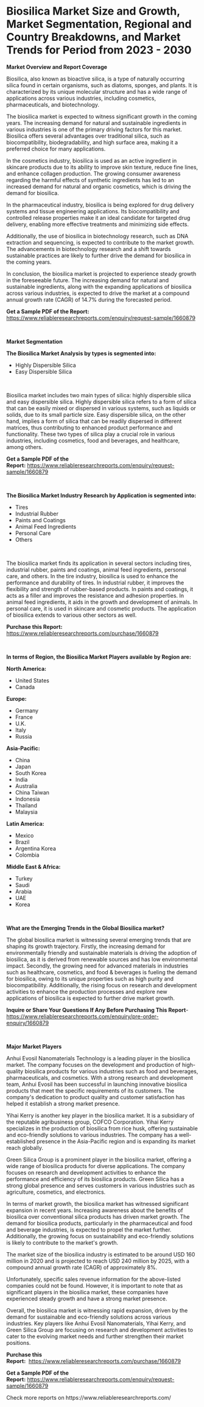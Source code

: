 <p><h1>Biosilica Market Size and Growth, Market Segmentation, Regional and Country Breakdowns, and Market Trends for Period from 2023 -  2030</h1></p><p><strong>Market Overview and Report Coverage</strong></p>
<p><p>Biosilica, also known as bioactive silica, is a type of naturally occurring silica found in certain organisms, such as diatoms, sponges, and plants. It is characterized by its unique molecular structure and has a wide range of applications across various industries, including cosmetics, pharmaceuticals, and biotechnology.</p><p>The biosilica market is expected to witness significant growth in the coming years. The increasing demand for natural and sustainable ingredients in various industries is one of the primary driving factors for this market. Biosilica offers several advantages over traditional silica, such as biocompatibility, biodegradability, and high surface area, making it a preferred choice for many applications.</p><p>In the cosmetics industry, biosilica is used as an active ingredient in skincare products due to its ability to improve skin texture, reduce fine lines, and enhance collagen production. The growing consumer awareness regarding the harmful effects of synthetic ingredients has led to an increased demand for natural and organic cosmetics, which is driving the demand for biosilica.</p><p>In the pharmaceutical industry, biosilica is being explored for drug delivery systems and tissue engineering applications. Its biocompatibility and controlled release properties make it an ideal candidate for targeted drug delivery, enabling more effective treatments and minimizing side effects.</p><p>Additionally, the use of biosilica in biotechnology research, such as DNA extraction and sequencing, is expected to contribute to the market growth. The advancements in biotechnology research and a shift towards sustainable practices are likely to further drive the demand for biosilica in the coming years.</p><p>In conclusion, the biosilica market is projected to experience steady growth in the foreseeable future. The increasing demand for natural and sustainable ingredients, along with the expanding applications of biosilica across various industries, is expected to drive the market at a compound annual growth rate (CAGR) of 14.7% during the forecasted period.</p></p>
<p><strong>Get a Sample PDF of the Report:</strong> <a href="https://www.reliableresearchreports.com/enquiry/request-sample/1660879">https://www.reliableresearchreports.com/enquiry/request-sample/1660879</a></p>
<p>&nbsp;</p>
<p><strong>Market Segmentation</strong></p>
<p><strong>The Biosilica Market Analysis by types is segmented into:</strong></p>
<p><ul><li>Highly Dispersible Silica</li><li>Easy Dispersible Silica</li></ul></p>
<p>&nbsp;</p>
<p><p>Biosilica market includes two main types of silica: highly dispersible silica and easy dispersible silica. Highly dispersible silica refers to a form of silica that can be easily mixed or dispersed in various systems, such as liquids or solids, due to its small particle size. Easy dispersible silica, on the other hand, implies a form of silica that can be readily dispersed in different matrices, thus contributing to enhanced product performance and functionality. These two types of silica play a crucial role in various industries, including cosmetics, food and beverages, and healthcare, among others.</p></p>
<p><strong>Get a Sample PDF of the Report:</strong>&nbsp;<a href="https://www.reliableresearchreports.com/enquiry/request-sample/1660879">https://www.reliableresearchreports.com/enquiry/request-sample/1660879</a></p>
<p>&nbsp;</p>
<p><strong>The Biosilica Market Industry Research by Application is segmented into:</strong></p>
<p><ul><li>Tires</li><li>Industrial Rubber</li><li>Paints and Coatings</li><li>Animal Feed Ingredients</li><li>Personal Care</li><li>Others</li></ul></p>
<p>&nbsp;</p>
<p><p>The biosilica market finds its application in several sectors including tires, industrial rubber, paints and coatings, animal feed ingredients, personal care, and others. In the tire industry, biosilica is used to enhance the performance and durability of tires. In industrial rubber, it improves the flexibility and strength of rubber-based products. In paints and coatings, it acts as a filler and improves the resistance and adhesion properties. In animal feed ingredients, it aids in the growth and development of animals. In personal care, it is used in skincare and cosmetic products. The application of biosilica extends to various other sectors as well.</p></p>
<p><strong>Purchase this Report:</strong>&nbsp; <a href="https://www.reliableresearchreports.com/purchase/1660879">https://www.reliableresearchreports.com/purchase/1660879</a></p>
<p>&nbsp;</p>
<p><strong>In terms of Region, the Biosilica Market Players available by Region are:</strong></p>
<p>
    <p> <strong> North America: </strong>
        <ul>
            <li>United States</li>
            <li>Canada</li>
        </ul>
        </p> 
    <p> <strong> Europe: </strong>
        <ul>
            <li>Germany</li>
            <li>France</li>
            <li>U.K.</li>
            <li>Italy</li>
            <li>Russia</li>
        </ul>
        </p> 
    <p> <strong> Asia-Pacific: </strong>
        <ul>
            <li>China</li>
            <li>Japan</li>
            <li>South Korea</li>
            <li>India</li>
            <li>Australia</li>
            <li>China Taiwan</li>
            <li>Indonesia</li>
            <li>Thailand</li>
            <li>Malaysia</li>
        </ul>
        </p> 
    <p> <strong> Latin America: </strong>
        <ul>
            <li>Mexico</li>
            <li>Brazil</li>
            <li>Argentina Korea</li>
            <li>Colombia</li>
        </ul>
        </p> 
    <p> <strong> Middle East & Africa: </strong>
        <ul>
            <li>Turkey</li>
            <li>Saudi</li>
            <li>Arabia</li>
            <li>UAE</li>
            <li>Korea</li>
        </ul>
    </p>
    </p>
<p>&nbsp;</p>
<p><strong>What are the Emerging Trends in the Global Biosilica market?</strong></p>
<p><p>The global biosilica market is witnessing several emerging trends that are shaping its growth trajectory. Firstly, the increasing demand for environmentally friendly and sustainable materials is driving the adoption of biosilica, as it is derived from renewable sources and has low environmental impact. Secondly, the growing need for advanced materials in industries such as healthcare, cosmetics, and food & beverages is fueling the demand for biosilica, owing to its unique properties such as high purity and biocompatibility. Additionally, the rising focus on research and development activities to enhance the production processes and explore new applications of biosilica is expected to further drive market growth.</p></p>
<p><strong>Inquire or Share Your Questions If Any Before Purchasing This Report</strong>- <a href="https://www.reliableresearchreports.com/enquiry/pre-order-enquiry/1660879">https://www.reliableresearchreports.com/enquiry/pre-order-enquiry/1660879</a></p>
<p>&nbsp;</p>
<p><strong>Major Market Players</strong></p>
<p><p>Anhui Evosil Nanomaterials Technology is a leading player in the biosilica market. The company focuses on the development and production of high-quality biosilica products for various industries such as food and beverages, pharmaceuticals, and cosmetics. With a strong research and development team, Anhui Evosil has been successful in launching innovative biosilica products that meet the specific requirements of its customers. The company's dedication to product quality and customer satisfaction has helped it establish a strong market presence.</p><p>Yihai Kerry is another key player in the biosilica market. It is a subsidiary of the reputable agribusiness group, COFCO Corporation. Yihai Kerry specializes in the production of biosilica from rice husk, offering sustainable and eco-friendly solutions to various industries. The company has a well-established presence in the Asia-Pacific region and is expanding its market reach globally.</p><p>Green Silica Group is a prominent player in the biosilica market, offering a wide range of biosilica products for diverse applications. The company focuses on research and development activities to enhance the performance and efficiency of its biosilica products. Green Silica has a strong global presence and serves customers in various industries such as agriculture, cosmetics, and electronics.</p><p>In terms of market growth, the biosilica market has witnessed significant expansion in recent years. Increasing awareness about the benefits of biosilica over conventional silica products has driven market growth. The demand for biosilica products, particularly in the pharmaceutical and food and beverage industries, is expected to propel the market further. Additionally, the growing focus on sustainability and eco-friendly solutions is likely to contribute to the market's growth.</p><p>The market size of the biosilica industry is estimated to be around USD 160 million in 2020 and is projected to reach USD 240 million by 2025, with a compound annual growth rate (CAGR) of approximately 8%.</p><p>Unfortunately, specific sales revenue information for the above-listed companies could not be found. However, it is important to note that as significant players in the biosilica market, these companies have experienced steady growth and have a strong market presence.</p><p>Overall, the biosilica market is witnessing rapid expansion, driven by the demand for sustainable and eco-friendly solutions across various industries. Key players like Anhui Evosil Nanomaterials, Yihai Kerry, and Green Silica Group are focusing on research and development activities to cater to the evolving market needs and further strengthen their market positions.</p></p>
<p><strong>Purchase this Report:</strong>&nbsp;&nbsp;<a href="https://www.reliableresearchreports.com/purchase/1660879">https://www.reliableresearchreports.com/purchase/1660879</a></p>
<p></p>
<p><strong>Get a Sample PDF of the Report:</strong>&nbsp;<a href="https://www.reliableresearchreports.com/enquiry/request-sample/1660879">https://www.reliableresearchreports.com/enquiry/request-sample/1660879</a></p>
<p>Check more reports on https://www.reliableresearchreports.com/</p>